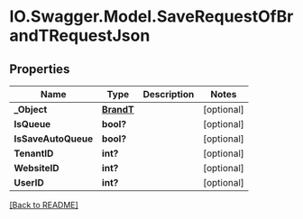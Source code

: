 # IO.Swagger.Model.SaveRequestOfBrandTRequestJson
## Properties

Name | Type | Description | Notes
------------ | ------------- | ------------- | -------------
**_Object** | [**BrandT**](BrandT.md) |  | [optional] 
**IsQueue** | **bool?** |  | [optional] 
**IsSaveAutoQueue** | **bool?** |  | [optional] 
**TenantID** | **int?** |  | [optional] 
**WebsiteID** | **int?** |  | [optional] 
**UserID** | **int?** |  | [optional] 

 [[Back to README]](../README.md)

